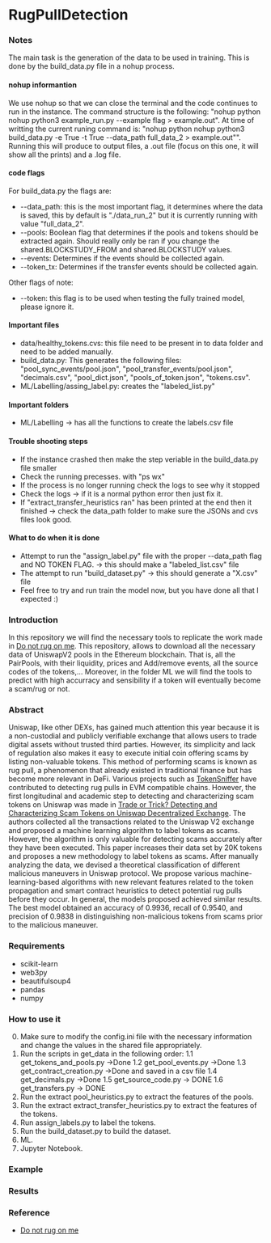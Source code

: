 # RugPullDetection

### Notes
The main task is the generation of the data to be used in training. This is done by the build_data.py file in a nohup process.
#### nohup informantion
We use nohup so that we can close the terminal and the code continues to run in the instance. The command structure is the following: "nohup python nohup python3 example_run.py --example flag > example.out". At time of writting the current runing command is: "nohup python nohup python3 build_data.py -e True -t True --data_path full_data_2 > example.out"".
Running this will produce to output files, a .out file (focus on this one, it will show all the prints) and a .log file.

#### code flags
For build_data.py the flags are:
 - --data_path: this is the most important flag, it determines where the data is saved, this by default is "./data_run_2" but it is currently running with value "full_data_2".
 - --pools: Boolean flag that determines if the pools and tokens should be extracted again. Should really only be ran if you change the shared.BLOCKSTUDY_FROM and shared.BLOCKSTUDY values.
 - --events: Determines if the events should be collected again.
 - --token_tx: Determines if the transfer events should be collected again.

 Other flags of note:
 - --token: this flag is to be used when testing the fully trained model, please ignore it.
#### Important files
 - data/healthy_tokens.cvs: this file need to be present in to data folder and need to be added manually.
 - build_data.py: This generates the following files: "pool_sync_events/pool.json", "pool_transfer_events/pool.json", "decimals.csv", "pool_dict.json", "pools_of_token.json", "tokens.csv".
 - ML/Labelling/assing_label.py: creates the "labeled_list.py"
#### Important folders
- ML/Labelling -> has all the functions to create the labels.csv file
#### Trouble shooting steps
- If the instance crashed then make the step veriable in the build_data.py file smaller
- Check the running precesses. with "ps wx"
- If the process is no longer running check the logs to see why it stopped
- Check the logs -> if it is a normal python error then just fix it.
-  If "extract_transfer_heuristics ran" has been printed at the end then it finished -> check the data_path folder to make sure the JSONs and cvs files look good.

#### What to do when it is done
- Attempt to run the "assign_label.py" file with the proper --data_path flag and NO TOKEN FLAG. -> this should make a "labeled_list.csv" file
- The attempt to run "build_dataset.py" -> this should generate a "X.csv" file
- Feel free to try and run train the model now, but you have done all that I expected :)


### Introduction

In this repository we will find the necessary tools to replicate the work made in [Do not rug on me](https://arxiv.org/abs/2201.07220). This repository, allows to download all the necessary data of UniswapV2 pools in the Ethereum blockchain. That is, all the PairPools, with their liquidity, prices and Add/remove events, all the source codes of the tokens,...
Moreover, in the folder ML we will find the tools to predict with high accurracy and sensibility if a token will eventually become a scam/rug or not.

### Abstract

Uniswap, like other DEXs, has gained much attention this year because it is a non-custodial and publicly verifiable exchange that allows users to trade digital assets without trusted third parties. However, its simplicity and lack of regulation also makes it easy to execute initial coin offering scams by listing non-valuable tokens. This method of performing scams is known as rug pull, a phenomenon that already existed in traditional finance but has become more relevant in DeFi. Various projects such as [TokenSniffer](https://tokensniffer.com/) have contributed to detecting rug pulls in EVM compatible chains. However, the first longitudinal and academic step to detecting and characterizing scam tokens on Uniswap was made in [Trade or Trick? Detecting and Characterizing Scam Tokens on Uniswap Decentralized Exchange](https://arxiv.org/pdf/2109.00229.pdf). The authors collected all the transactions related to the Uniswap V2 exchange and proposed a machine learning algorithm to label tokens as scams. However, the algorithm is only valuable for detecting scams accurately after they have been executed. This paper increases their data set by 20K tokens and proposes a new methodology to label tokens as scams. After manually analyzing the data, we devised a theoretical classification of different malicious maneuvers in Uniswap protocol. We propose various machine-learning-based algorithms with new relevant features related to the token propagation and smart contract heuristics to detect potential rug pulls before they occur. In general, the models proposed achieved similar results. The best model obtained an accuracy of 0.9936, recall of 0.9540, and precision of 0.9838 in distinguishing  non-malicious tokens from scams prior to the malicious maneuver.

### Requirements

- scikit-learn
- web3py
- beautifulsoup4
- pandas
- numpy

### How to use it

<!-- As mentioned in the paper, we highly recommend to have access to a full or an archive node to download all the necesary data, and add the endpoint in config.ini. -->

0. Make sure to modify the config.ini file with the necessary information and change the values in the shared file appropriately.
1. Run the scripts in get_data in the following order:
  1.1 get_tokens_and_pools.py ->Done
  1.2 get_pool_events.py ->Done
  1.3 get_contract_creation.py ->Done and saved in a csv file
  1.4 get_decimals.py ->Done
  1.5 get_source_code.py -> DONE
  1.6 get_transfers.py -> DONE
3. Run the extract pool_heuristics.py to extract the features of the pools.
4. Run the extract extract_transfer_heuristics.py to extract the features of the tokens.
5. Run assign_labels.py to label the tokens.
6. Run the build_dataset.py to build the dataset.
7. ML.
8. Jupyter Notebook.


### Example


### Results


### Reference

- [Do not rug on me](https://arxiv.org/abs/2201.07220)




